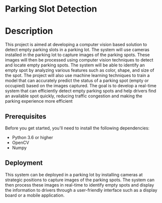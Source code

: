 
# Parking Slot Detection

# Description
This project is aimed at developing a computer vision based solution to detect empty parking slots in a parking lot. The system will use cameras installed in the parking lot to capture images of the parking spots. These images will then be processed using computer vision techniques to detect and locate empty parking spots. The system will be able to identify an empty spot by analyzing various features such as color, shape, and size of the spot. The project will also use machine learning techniques to train a model that can accurately predict the status of a parking spot (empty or occupied) based on the images captured. The goal is to develop a real-time system that can efficiently detect empty parking spots and help drivers find an available spot quickly, reducing traffic congestion and making the parking experience more efficient




## Prerequisites
Before you get started, you'll need to install the following dependencies:

*  Python 3.6 or higher
* OpenCV
* Numpy


## Deployment

This system can be deployed in a parking lot by installing cameras at strategic positions to capture images of the parking spots. The system can then process these images in real-time to identify empty spots and display the information to drivers through a user-friendly interface such as a display board or a mobile application.
```

